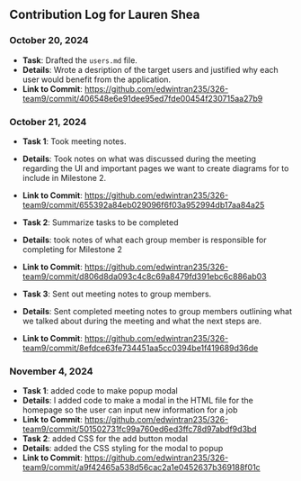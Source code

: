 ## Contribution Log for Lauren Shea

### October 20, 2024
- **Task**: Drafted the `users.md` file.
- **Details**: Wrote a desription of the target users and justified why each user would benefit from the application.
- **Link to Commit**: https://github.com/edwintran235/326-team9/commit/406548e6e91dee95ed7fde00454f230715aa27b9

### October 21, 2024
- **Task 1**: Took meeting notes.
- **Details**: Took notes on what was discussed during the meeting regarding the UI and important pages we want to create diagrams for to include in Milestone 2.
- **Link to Commit**: https://github.com/edwintran235/326-team9/commit/655392a84eb029096f6f03a952994db17aa84a25

- **Task 2**: Summarize tasks to be completed
- **Details**: took notes of what each group member is responsible for completing for Milestone 2
- **Link to Commit**: https://github.com/edwintran235/326-team9/commit/d806d8da093c4c8c69a8479fd391ebc6c886ab03

- **Task 3**: Sent out meeting notes to group members.
- **Details**: Sent completed meeting notes to group members outlining what we talked about during the meeting and what the next steps are.
- **Link to Commit**: https://github.com/edwintran235/326-team9/commit/8efdce63fe734451aa5cc0394be1f419689d36de

### November 4, 2024
- **Task 1**: added code to make popup modal
- **Details**: I added code to make a modal in the HTML file for the homepage so the user can input new information for a job
- **Link to Commit**: https://github.com/edwintran235/326-team9/commit/501502731fc99a760ed6ed3ffc78d97abdf9d3bd
- **Task 2**: added CSS for the add button modal
- **Details**: added the CSS styling for the modal to popup
- **Link to Commit**: https://github.com/edwintran235/326-team9/commit/a9f42465a538d56cac2a1e0452637b369188f01c

